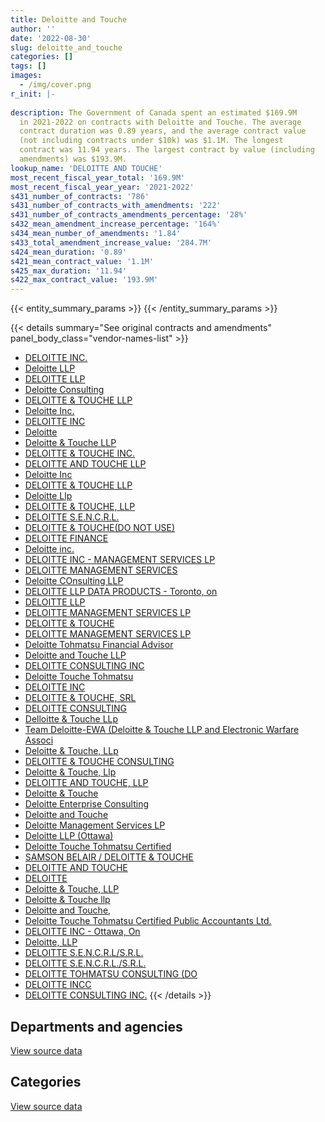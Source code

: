 ```yaml
---
title: Deloitte and Touche
author: ''
date: '2022-08-30'
slug: deloitte_and_touche
categories: []
tags: []
images:
  - /img/cover.png
r_init: |-
  
description: The Government of Canada spent an estimated $169.9M
  in 2021-2022 on contracts with Deloitte and Touche. The average
  contract duration was 0.89 years, and the average contract value
  (not including contracts under $10k) was $1.1M. The longest
  contract was 11.94 years. The largest contract by value (including
  amendments) was $193.9M.
lookup_name: 'DELOITTE AND TOUCHE'
most_recent_fiscal_year_total: '169.9M'
most_recent_fiscal_year_year: '2021-2022'
s431_number_of_contracts: '786'
s431_number_of_contracts_with_amendments: '222'
s431_number_of_contracts_amendments_percentage: '28%'
s432_mean_amendment_increase_percentage: '164%'
s434_mean_number_of_amendments: '1.84'
s433_total_amendment_increase_value: '284.7M'
s424_mean_duration: '0.89'
s421_mean_contract_value: '1.1M'
s425_max_duration: '11.94'
s422_max_contract_value: '193.9M'
---
```


<script src="/rmarkdown-libs/htmlwidgets/htmlwidgets.js"></script>
<link href="/rmarkdown-libs/datatables-css/datatables-crosstalk.css" rel="stylesheet" />
<script src="/rmarkdown-libs/datatables-binding/datatables.js"></script>
<script src="/rmarkdown-libs/jquery/jquery-3.6.0.min.js"></script>
<link href="/rmarkdown-libs/dt-core-bootstrap/css/dataTables.bootstrap.min.css" rel="stylesheet" />
<link href="/rmarkdown-libs/dt-core-bootstrap/css/dataTables.bootstrap.extra.css" rel="stylesheet" />
<script src="/rmarkdown-libs/dt-core-bootstrap/js/jquery.dataTables.min.js"></script>
<script src="/rmarkdown-libs/dt-core-bootstrap/js/dataTables.bootstrap.min.js"></script>
<link href="/rmarkdown-libs/crosstalk/css/crosstalk.min.css" rel="stylesheet" />
<script src="/rmarkdown-libs/crosstalk/js/crosstalk.min.js"></script>
<script src="/rmarkdown-libs/htmlwidgets/htmlwidgets.js"></script>
<link href="/rmarkdown-libs/datatables-css/datatables-crosstalk.css" rel="stylesheet" />
<script src="/rmarkdown-libs/datatables-binding/datatables.js"></script>
<script src="/rmarkdown-libs/jquery/jquery-3.6.0.min.js"></script>
<link href="/rmarkdown-libs/dt-core-bootstrap/css/dataTables.bootstrap.min.css" rel="stylesheet" />
<link href="/rmarkdown-libs/dt-core-bootstrap/css/dataTables.bootstrap.extra.css" rel="stylesheet" />
<script src="/rmarkdown-libs/dt-core-bootstrap/js/jquery.dataTables.min.js"></script>
<script src="/rmarkdown-libs/dt-core-bootstrap/js/dataTables.bootstrap.min.js"></script>
<link href="/rmarkdown-libs/crosstalk/css/crosstalk.min.css" rel="stylesheet" />
<script src="/rmarkdown-libs/crosstalk/js/crosstalk.min.js"></script>

{{< entity_summary_params >}}
{{< /entity_summary_params >}}

{{< details summary="See original contracts and amendments" panel_body_class="vendor-names-list" >}}
- [DELOITTE INC.](https://search.open.canada.ca/en/ct/?sort=contract_value_f%20desc&page=1&search_text=%22DELOITTE%20INC.%22)
- [Deloitte LLP](https://search.open.canada.ca/en/ct/?sort=contract_value_f%20desc&page=1&search_text=%22Deloitte%20LLP%22)
- [DELOITTE LLP](https://search.open.canada.ca/en/ct/?sort=contract_value_f%20desc&page=1&search_text=%22DELOITTE%20LLP%22)
- [Deloitte Consulting](https://search.open.canada.ca/en/ct/?sort=contract_value_f%20desc&page=1&search_text=%22Deloitte%20Consulting%22)
- [DELOITTE & TOUCHE LLP](https://search.open.canada.ca/en/ct/?sort=contract_value_f%20desc&page=1&search_text=%22DELOITTE%20%26%20TOUCHE%20LLP%22)
- [Deloitte Inc.](https://search.open.canada.ca/en/ct/?sort=contract_value_f%20desc&page=1&search_text=%22Deloitte%20Inc.%22)
- [DELOITTE INC](https://search.open.canada.ca/en/ct/?sort=contract_value_f%20desc&page=1&search_text=%22DELOITTE%20INC%22)
- [Deloitte](https://search.open.canada.ca/en/ct/?sort=contract_value_f%20desc&page=1&search_text=%22Deloitte%22)
- [Deloitte & Touche LLP](https://search.open.canada.ca/en/ct/?sort=contract_value_f%20desc&page=1&search_text=%22Deloitte%20%26%20Touche%20LLP%22)
- [DELOITTE & TOUCHE INC.](https://search.open.canada.ca/en/ct/?sort=contract_value_f%20desc&page=1&search_text=%22DELOITTE%20%26%20TOUCHE%20INC.%22)
- [DELOITTE AND TOUCHE LLP](https://search.open.canada.ca/en/ct/?sort=contract_value_f%20desc&page=1&search_text=%22DELOITTE%20AND%20TOUCHE%20LLP%22)
- [Deloitte Inc](https://search.open.canada.ca/en/ct/?sort=contract_value_f%20desc&page=1&search_text=%22Deloitte%20Inc%22)
- [DELOITTE & TOUCHE LLP](https://search.open.canada.ca/en/ct/?sort=contract_value_f%20desc&page=1&search_text=%22DELOITTE%20%20%26%20TOUCHE%20LLP%22)
- [Deloitte Llp](https://search.open.canada.ca/en/ct/?sort=contract_value_f%20desc&page=1&search_text=%22Deloitte%20Llp%22)
- [DELOITTE & TOUCHE, LLP](https://search.open.canada.ca/en/ct/?sort=contract_value_f%20desc&page=1&search_text=%22DELOITTE%20%26%20TOUCHE%2c%20LLP%22)
- [DELOITTE S.E.N.C.R.L.](https://search.open.canada.ca/en/ct/?sort=contract_value_f%20desc&page=1&search_text=%22DELOITTE%20S.E.N.C.R.L.%22)
- [DELOITTE & TOUCHE(DO NOT USE)](https://search.open.canada.ca/en/ct/?sort=contract_value_f%20desc&page=1&search_text=%22DELOITTE%20%20%26%20TOUCHE%28DO%20NOT%20USE%29%22)
- [DELOITTE FINANCE](https://search.open.canada.ca/en/ct/?sort=contract_value_f%20desc&page=1&search_text=%22DELOITTE%20FINANCE%22)
- [Deloitte inc.](https://search.open.canada.ca/en/ct/?sort=contract_value_f%20desc&page=1&search_text=%22Deloitte%20inc.%22)
- [DELOITTE INC - MANAGEMENT SERVICES LP](https://search.open.canada.ca/en/ct/?sort=contract_value_f%20desc&page=1&search_text=%22DELOITTE%20INC%20-%20MANAGEMENT%20SERVICES%20LP%22)
- [DELOITTE MANAGEMENT SERVICES](https://search.open.canada.ca/en/ct/?sort=contract_value_f%20desc&page=1&search_text=%22DELOITTE%20MANAGEMENT%20SERVICES%22)
- [Deloitte COnsulting LLP](https://search.open.canada.ca/en/ct/?sort=contract_value_f%20desc&page=1&search_text=%22Deloitte%20COnsulting%20LLP%22)
- [DELOITTE LLP DATA PRODUCTS - Toronto, on](https://search.open.canada.ca/en/ct/?sort=contract_value_f%20desc&page=1&search_text=%22DELOITTE%20LLP%20DATA%20PRODUCTS%20-%20Toronto%2c%20on%22)
- [DELOITTE LLP](https://search.open.canada.ca/en/ct/?sort=contract_value_f%20desc&page=1&search_text=%22DELOITTE%20%20LLP%22)
- [DELOITTE MANAGEMENT SERVICES LP](https://search.open.canada.ca/en/ct/?sort=contract_value_f%20desc&page=1&search_text=%22DELOITTE%20%20MANAGEMENT%20SERVICES%20LP%22)
- [DELOITTE & TOUCHE](https://search.open.canada.ca/en/ct/?sort=contract_value_f%20desc&page=1&search_text=%22DELOITTE%20%26%20TOUCHE%22)
- [DELOITTE MANAGEMENT SERVICES LP](https://search.open.canada.ca/en/ct/?sort=contract_value_f%20desc&page=1&search_text=%22DELOITTE%20MANAGEMENT%20SERVICES%20LP%22)
- [Deloitte Tohmatsu Financial Advisor](https://search.open.canada.ca/en/ct/?sort=contract_value_f%20desc&page=1&search_text=%22Deloitte%20Tohmatsu%20Financial%20Advisor%22)
- [Deloitte and Touche LLP](https://search.open.canada.ca/en/ct/?sort=contract_value_f%20desc&page=1&search_text=%22Deloitte%20and%20Touche%20LLP%22)
- [DELOITTE CONSULTING INC](https://search.open.canada.ca/en/ct/?sort=contract_value_f%20desc&page=1&search_text=%22DELOITTE%20CONSULTING%20INC%22)
- [Deloitte Touche Tohmatsu](https://search.open.canada.ca/en/ct/?sort=contract_value_f%20desc&page=1&search_text=%22Deloitte%20Touche%20Tohmatsu%22)
- [DELOITTE INC](https://search.open.canada.ca/en/ct/?sort=contract_value_f%20desc&page=1&search_text=%22DELOITTE%20%20INC%22)
- [DELOITTE & TOUCHE, SRL](https://search.open.canada.ca/en/ct/?sort=contract_value_f%20desc&page=1&search_text=%22DELOITTE%20%26%20TOUCHE%2c%20SRL%22)
- [DELOITTE CONSULTING](https://search.open.canada.ca/en/ct/?sort=contract_value_f%20desc&page=1&search_text=%22DELOITTE%20CONSULTING%22)
- [Delloitte & Touche LLp](https://search.open.canada.ca/en/ct/?sort=contract_value_f%20desc&page=1&search_text=%22Delloitte%20%26%20Touche%20LLp%22)
- [Team Deloitte-EWA (Deloitte & Touche LLP and Electronic Warfare Associ](https://search.open.canada.ca/en/ct/?sort=contract_value_f%20desc&page=1&search_text=%22Team%20Deloitte-EWA%20%28Deloitte%20%26%20Touche%20LLP%20and%20Electronic%20Warfare%20Associ%22)
- [Deloitte & Touche, LLp](https://search.open.canada.ca/en/ct/?sort=contract_value_f%20desc&page=1&search_text=%22Deloitte%20%26%20Touche%2c%20LLp%22)
- [DELOITTE & TOUCHE CONSULTING](https://search.open.canada.ca/en/ct/?sort=contract_value_f%20desc&page=1&search_text=%22DELOITTE%20%26%20TOUCHE%20CONSULTING%22)
- [Deloitte & Touche, Llp](https://search.open.canada.ca/en/ct/?sort=contract_value_f%20desc&page=1&search_text=%22Deloitte%20%26%20Touche%2c%20Llp%22)
- [DELOITTE AND TOUCHE, LLP](https://search.open.canada.ca/en/ct/?sort=contract_value_f%20desc&page=1&search_text=%22DELOITTE%20AND%20TOUCHE%2c%20LLP%22)
- [Deloitte & Touche](https://search.open.canada.ca/en/ct/?sort=contract_value_f%20desc&page=1&search_text=%22Deloitte%20%26%20Touche%22)
- [Deloitte Enterprise Consulting](https://search.open.canada.ca/en/ct/?sort=contract_value_f%20desc&page=1&search_text=%22Deloitte%20Enterprise%20Consulting%22)
- [Deloitte and Touche](https://search.open.canada.ca/en/ct/?sort=contract_value_f%20desc&page=1&search_text=%22Deloitte%20and%20Touche%22)
- [Deloitte Management Services LP](https://search.open.canada.ca/en/ct/?sort=contract_value_f%20desc&page=1&search_text=%22Deloitte%20Management%20Services%20LP%22)
- [Deloitte LLP (Ottawa)](https://search.open.canada.ca/en/ct/?sort=contract_value_f%20desc&page=1&search_text=%22Deloitte%20LLP%20%28Ottawa%29%22)
- [Deloitte Touche Tohmatsu Certified](https://search.open.canada.ca/en/ct/?sort=contract_value_f%20desc&page=1&search_text=%22Deloitte%20Touche%20Tohmatsu%20Certified%22)
- [SAMSON BELAIR / DELOITTE & TOUCHE](https://search.open.canada.ca/en/ct/?sort=contract_value_f%20desc&page=1&search_text=%22SAMSON%20BELAIR%20%2f%20DELOITTE%20%26%20TOUCHE%22)
- [DELOITTE AND TOUCHE](https://search.open.canada.ca/en/ct/?sort=contract_value_f%20desc&page=1&search_text=%22DELOITTE%20AND%20TOUCHE%22)
- [DELOITTE](https://search.open.canada.ca/en/ct/?sort=contract_value_f%20desc&page=1&search_text=%22DELOITTE%22)
- [Deloitte & Touche, LLP](https://search.open.canada.ca/en/ct/?sort=contract_value_f%20desc&page=1&search_text=%22Deloitte%20%26%20Touche%2c%20LLP%22)
- [Deloitte & Touche llp](https://search.open.canada.ca/en/ct/?sort=contract_value_f%20desc&page=1&search_text=%22Deloitte%20%26%20Touche%20llp%22)
- [Deloitte and Touche,](https://search.open.canada.ca/en/ct/?sort=contract_value_f%20desc&page=1&search_text=%22Deloitte%20and%20Touche%2c%22)
- [Deloitte Touche Tohmatsu Certified Public Accountants Ltd.](https://search.open.canada.ca/en/ct/?sort=contract_value_f%20desc&page=1&search_text=%22Deloitte%20Touche%20Tohmatsu%20Certified%20Public%20Accountants%20Ltd.%22)
- [DELOITTE INC - Ottawa, On](https://search.open.canada.ca/en/ct/?sort=contract_value_f%20desc&page=1&search_text=%22DELOITTE%20INC%20-%20Ottawa%2c%20On%22)
- [Deloitte, LLP](https://search.open.canada.ca/en/ct/?sort=contract_value_f%20desc&page=1&search_text=%22Deloitte%2c%20LLP%22)
- [DELOITTE S.E.N.C.R.L/S.R.L.](https://search.open.canada.ca/en/ct/?sort=contract_value_f%20desc&page=1&search_text=%22DELOITTE%20S.E.N.C.R.L%2fS.R.L.%22)
- [DELOITTE S.E.N.C.R.L./S.R.L.](https://search.open.canada.ca/en/ct/?sort=contract_value_f%20desc&page=1&search_text=%22DELOITTE%20S.E.N.C.R.L.%2fS.R.L.%22)
- [DELOITTE TOHMATSU CONSULTING (DO](https://search.open.canada.ca/en/ct/?sort=contract_value_f%20desc&page=1&search_text=%22DELOITTE%20TOHMATSU%20CONSULTING%20%28DO%22)
- [DELOITTE INCC](https://search.open.canada.ca/en/ct/?sort=contract_value_f%20desc&page=1&search_text=%22DELOITTE%20INCC%22)
- [DELOITTE CONSULTING INC.](https://search.open.canada.ca/en/ct/?sort=contract_value_f%20desc&page=1&search_text=%22DELOITTE%20CONSULTING%20INC.%22)
{{< /details >}}

## Departments and agencies

<div id="htmlwidget-1" style="width:100%;height:auto;" class="datatables html-widget"></div>
<script type="application/json" data-for="htmlwidget-1">{"x":{"style":"bootstrap","filter":"none","vertical":false,"data":[["<a href=\"/departments/aafc-aac/\">Agriculture and Agri-Food Canada<\/a>","<a href=\"/departments/aandc-aadnc/\">Crown-Indigenous Relations and Northern Affairs Canada<\/a>","<a href=\"/departments/acoa-apeca/\">Atlantic Canada Opportunities Agency<\/a>","<a href=\"/departments/cas-satj/\">Courts Administration Service<\/a>","<a href=\"/departments/cbsa-asfc/\">Canada Border Services Agency<\/a>","<a href=\"/departments/ced-dec/\">Canada Economic Development for Quebec Regions<\/a>","<a href=\"/departments/cfia-acia/\">Canadian Food Inspection Agency<\/a>","<a href=\"/departments/cgc-ccg/\">Canadian Grain Commission<\/a>","<a href=\"/departments/cic/\">Immigration, Refugees and Citizenship Canada<\/a>","<a href=\"/departments/cnsc-ccsn/\">Canadian Nuclear Safety Commission<\/a>","<a href=\"/departments/cra-arc/\">Canada Revenue Agency<\/a>","<a href=\"/departments/csa-asc/\">Canadian Space Agency<\/a>","<a href=\"/departments/csc-scc/\">Correctional Service of Canada<\/a>","<a href=\"/departments/csps-efpc/\">Canada School of Public Service<\/a>","<a href=\"/departments/dfatd-maecd/\">Global Affairs Canada<\/a>","<a href=\"/departments/dfo-mpo/\">Fisheries and Oceans Canada<\/a>","<a href=\"/departments/dnd-mdn/\">National Defence<\/a>","<a href=\"/departments/ec/\">Environment and Climate Change Canada<\/a>","<a href=\"/departments/elections/\">Elections Canada<\/a>","<a href=\"/departments/esdc-edsc/\">Employment and Social Development Canada<\/a>","<a href=\"/departments/fcac-acfc/\">Financial Consumer Agency of Canada<\/a>","<a href=\"/departments/feddevontario/\">Federal Economic Development Agency for Southern Ontario<\/a>","<a href=\"/departments/fin/\">Department of Finance Canada<\/a>","<a href=\"/departments/hc-sc/\">Health Canada<\/a>","<a href=\"/departments/ic/\">Innovation, Science and Economic Development Canada<\/a>","<a href=\"/departments/infc/\">Infrastructure Canada<\/a>","<a href=\"/departments/irb-cisr/\">Immigration and Refugee Board of Canada<\/a>","<a href=\"/departments/isc-sac/\">Indigenous Services Canada<\/a>","<a href=\"/departments/lac-bac/\">Library and Archives Canada<\/a>","<a href=\"/departments/nfb-onf/\">National Film Board<\/a>","<a href=\"/departments/nrc-cnrc/\">National Research Council Canada<\/a>","<a href=\"/departments/nrcan-rncan/\">Natural Resources Canada<\/a>","<a href=\"/departments/nserc-crsng/\">Natural Sciences and Engineering Research Council of Canada<\/a>","<a href=\"/departments/oag-bvg/\">Office of the Auditor General of Canada<\/a>","<a href=\"/departments/opc-cpvp/\">Office of the Privacy Commissioner of Canada<\/a>","<a href=\"/departments/osfi-bsif/\">Office of the Superintendent of Financial Institutions Canada<\/a>","<a href=\"/departments/pc/\">Parks Canada<\/a>","<a href=\"/departments/pch/\">Canadian Heritage<\/a>","<a href=\"/departments/pco-bcp/\">Privy Council Office<\/a>","<a href=\"/departments/phac-aspc/\">Public Health Agency of Canada<\/a>","<a href=\"/departments/ps-sp/\">Public Safety Canada<\/a>","<a href=\"/departments/pwgsc-tpsgc/\">Public Services and Procurement Canada<\/a>","<a href=\"/departments/rcmp-grc/\">Royal Canadian Mounted Police<\/a>","<a href=\"/departments/ssc-spc/\">Shared Services Canada<\/a>","<a href=\"/departments/statcan/\">Statistics Canada<\/a>","<a href=\"/departments/tbs-sct/\">Treasury Board of Canada Secretariat<\/a>","<a href=\"/departments/tc/\">Transport Canada<\/a>","<a href=\"/departments/vac-acc/\">Veterans Affairs Canada<\/a>","<a href=\"/departments/wd-deo/\">Western Economic Diversification Canada<\/a>"],[683596.43,583541.59,null,2632.3,22036384.45,24995.57,null,null,121541.12,1850.61,132884.59,22995,null,10000,1912184.85,648247.3,2873807.91,684731.29,12702.12,6256870.69,264722.22,null,null,480134.07,2869815.92,194571.08,null,154530.34,24856.86,null,914898.41,1270701.9,13493.55,545276.65,20457.62,157705.94,null,null,415226.46,97350.19,null,3163266.16,null,815336.03,24905.2,768440.59,755606.83,null,49350],[651193.14,96719,null,192684.27,57334366.45,null,null,null,10999.47,25116.15,715352.58,null,null,89149.45,3474676.25,334581.49,6552805.39,202203.02,12354.12,12252988.12,30326.83,97360.8,null,73323.37,1743138.06,28198.64,24860,90601.35,90075.34,5481.87,503490.66,2176748.91,25059.45,765404.48,44262.01,58415.26,null,42360,732425.49,null,24916.5,3745766.19,2255.7,3169155,67389.53,1917992.61,1369434.92,84750,null],[350033.8,647340.8,24725,192157.81,88067545.28,28743.75,null,null,6854340.91,23544.25,565540.34,195844.97,67907.54,null,2852525.57,2549494.76,4250589.42,191030.1,null,29784245.67,30243.97,422420.21,148399,244076.04,8428924.41,null,419470.72,33900,89829.23,66696.13,1425909.3,446287.66,null,1238204.47,null,67620.47,39953.81,278444.68,738060.74,6413778.19,null,4120606.53,11435.16,4641779.63,1044126.61,2312773.61,1397935.67,null,26250],[1148471.11,317681.13,null,192157.81,51118963.09,null,186488.7,13193.75,13427872.21,null,569402.58,null,7313.7,null,4016265.76,805998.22,3247656.48,160140.75,null,35632218.21,937169.5,341545.51,null,1613169.28,7908646.6,61573.42,1222519.98,207420.69,89829.23,182.73,1209112.79,542401.13,null,1627472.33,null,45307.01,39666.38,39962.45,532069.97,31060213.1,58066.28,2396635.27,11435.16,5571897.77,134686.48,2158535.99,1269470.52,null,null]],"container":"<table class=\"table table-striped table-hover row-border order-column display\">\n  <thead>\n    <tr>\n      <th>Department<\/th>\n      <th>2018-2019<\/th>\n      <th>2019-2020<\/th>\n      <th>2020-2021<\/th>\n      <th>2021-2022<\/th>\n    <\/tr>\n  <\/thead>\n<\/table>","options":{"order":[[4,"desc"]],"pageLength":10,"autoWidth":true,"columnDefs":[{"targets":1,"render":"function(data, type, row, meta) {\n    return type !== 'display' ? data : DTWidget.formatCurrency(data, \"$\", 2, 3, \",\", \".\", true, null);\n  }"},{"targets":2,"render":"function(data, type, row, meta) {\n    return type !== 'display' ? data : DTWidget.formatCurrency(data, \"$\", 2, 3, \",\", \".\", true, null);\n  }"},{"targets":3,"render":"function(data, type, row, meta) {\n    return type !== 'display' ? data : DTWidget.formatCurrency(data, \"$\", 2, 3, \",\", \".\", true, null);\n  }"},{"targets":4,"render":"function(data, type, row, meta) {\n    return type !== 'display' ? data : DTWidget.formatCurrency(data, \"$\", 2, 3, \",\", \".\", true, null);\n  }"},{"width":"16%","targets":[1,2,3,4]},{"className":"dt-right","targets":[1,2,3,4]}],"orderClasses":false}},"evals":["options.columnDefs.0.render","options.columnDefs.1.render","options.columnDefs.2.render","options.columnDefs.3.render"],"jsHooks":[]}</script>
<p class="text-right">
<a href="https://github.com/GoC-Spending/contracts-data/tree/main/data/out/vendors/deloitte_and_touche/summary_by_fiscal_year_by_department.csv" class="source-data-link btn btn-link">View source data</a>
</p>

## Categories

<div id="htmlwidget-2" style="width:100%;height:auto;" class="datatables html-widget"></div>
<script type="application/json" data-for="htmlwidget-2">{"x":{"style":"bootstrap","filter":"none","vertical":false,"data":[["<a href=\"/categories/other/\">(Other)<\/a>","<a href=\"/categories/facilities_and_construction/\">Facilities and construction<\/a>","<a href=\"/categories/office_management/\">Office management<\/a>","<a href=\"/categories/defence/\">Defence<\/a>","<a href=\"/categories/professional_services/\">Professional services<\/a>","<a href=\"/categories/information_technology/\">Information technology<\/a>","<a href=\"/categories/human_capital/\">Human capital<\/a>"],[424860.06,1015314.51,50154.5,21961.49,20769866.16,25752572.97,974882.12],[null,137244.18,null,2788.77,33674437.14,64352340.43,691571.36],[50030.67,1020106.23,null,1434126.78,52628824.92,115195359.73,404287.87],[215535.55,209691.03,235244.21,2010683.76,59749061.05,107115845.75,386751.74]],"container":"<table class=\"table table-striped table-hover row-border order-column display\">\n  <thead>\n    <tr>\n      <th>Category<\/th>\n      <th>2018-2019<\/th>\n      <th>2019-2020<\/th>\n      <th>2020-2021<\/th>\n      <th>2021-2022<\/th>\n    <\/tr>\n  <\/thead>\n<\/table>","options":{"order":[[4,"desc"]],"dom":"t","pageLength":30,"autoWidth":true,"columnDefs":[{"targets":1,"render":"function(data, type, row, meta) {\n    return type !== 'display' ? data : DTWidget.formatCurrency(data, \"$\", 2, 3, \",\", \".\", true, null);\n  }"},{"targets":2,"render":"function(data, type, row, meta) {\n    return type !== 'display' ? data : DTWidget.formatCurrency(data, \"$\", 2, 3, \",\", \".\", true, null);\n  }"},{"targets":3,"render":"function(data, type, row, meta) {\n    return type !== 'display' ? data : DTWidget.formatCurrency(data, \"$\", 2, 3, \",\", \".\", true, null);\n  }"},{"targets":4,"render":"function(data, type, row, meta) {\n    return type !== 'display' ? data : DTWidget.formatCurrency(data, \"$\", 2, 3, \",\", \".\", true, null);\n  }"},{"width":"16%","targets":[1,2,3,4]},{"className":"dt-right","targets":[1,2,3,4]}],"orderClasses":false,"lengthMenu":[10,25,30,50,100]}},"evals":["options.columnDefs.0.render","options.columnDefs.1.render","options.columnDefs.2.render","options.columnDefs.3.render"],"jsHooks":[]}</script>
<p class="text-right">
<a href="https://github.com/GoC-Spending/contracts-data/tree/main/data/out/vendors/deloitte_and_touche/summary_by_fiscal_year_by_category.csv" class="source-data-link btn btn-link">View source data</a>
</p>
